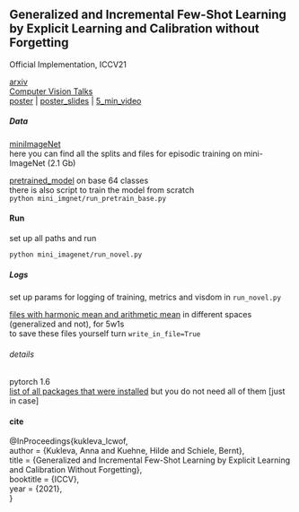 ## Generalized and Incremental Few-Shot Learning by Explicit Learning and Calibration without Forgetting
Official Implementation, ICCV21

[arxiv](https://arxiv.org/abs/2108.08165)  
[Computer Vision Talks](https://www.youtube.com/watch?v=i6ZbnnKIACI)  
[poster](https://drive.google.com/file/d/1AaVD1x22c3wi0tNjmwtP1MLBpy8PnNin/view?usp=sharing)  |  [poster_slides](https://drive.google.com/file/d/18rVouHgWbUT5voy-vN4MdC_sRuMCzDTZ/view?usp=sharing) | [5_min_video](https://drive.google.com/file/d/1oFjWyuCM60XHfPbAKNLU7JwzBcSNHOVO/view?usp=sharing)


##### Data
[miniImageNet](https://drive.google.com/file/d/1CZPTOfQMp5ANF-BIuK9O9NdcPlT5XMHE/view?usp=sharing)  
here you can find all the splits and files for episodic training on mini-ImageNet (2.1 Gb)  

[pretrained_model](https://drive.google.com/file/d/165yPQtX1pWPZR_rBdPih2Rl1Xq6G7ln3/view?usp=sharing) on base 64 classes  
there is also script to train the model from scratch  
`python mini_imgnet/run_pretrain_base.py`

#### Run
set up all paths and run

`python mini_imagenet/run_novel.py
`


##### Logs

set up params for logging of training, metrics and visdom in `run_novel.py`


[files with harmonic mean and arithmetic mean](https://drive.google.com/file/d/1TIjWIOXzxPcHAfa1VTTk3p1OvcbvsNEK/view?usp=sharing) in different spaces (generalized and not), for 5w1s   
to save these files yourself turn `write_in_file=True`


###### details

pytorch 1.6  
[list of all packages that were installed](https://drive.google.com/file/d/178AdC8oQNJtJMeR78Ay4mdqhfJYWQyuY/view?usp=sharing) but you do not need all of them [just in case]

#### cite

@InProceedings{kukleva_lcwof,  
    author    = {Kukleva, Anna and Kuehne, Hilde and Schiele, Bernt},  
    title     = {Generalized and Incremental Few-Shot Learning by Explicit Learning and Calibration Without Forgetting},  
    booktitle = {ICCV},  
    year      = {2021},  
}

